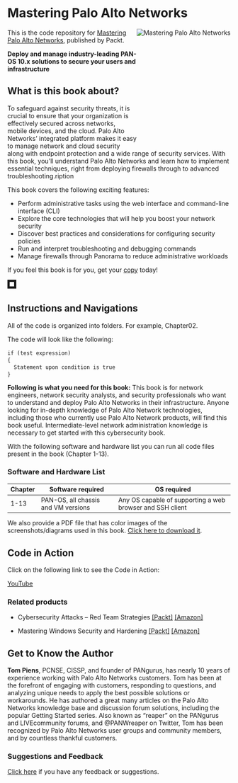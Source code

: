 # Mastering Palo Alto Networks

<a href="https://www.packtpub.com/cloud-networking/mastering-palo-alto-networks?utm_source=github&utm_medium=repository&utm_campaign=9781789956375"><img src="https://www.packtpub.com/media/catalog/product/cache/4cdce5a811acc0d2926d7f857dceb83b/9/7/9781789956375-original_47.png" alt="Mastering Palo Alto Networks" height="256px" align="right"></a>

This is the code repository for [Mastering Palo Alto Networks](https://www.packtpub.com/cloud-networking/mastering-palo-alto-networks?utm_source=github&utm_medium=repository&utm_campaign=9781789956375), published by Packt.

**Deploy and manage industry-leading PAN-OS 10.x solutions to secure your users and infrastructure**

## What is this book about?
To safeguard against security threats, it is crucial to ensure that your organization is effectively secured across networks, mobile devices, and the cloud. Palo Alto Networks’ integrated platform makes it easy to manage network and cloud security along with endpoint protection and a wide range of security services. With this book, you'll understand Palo Alto Networks and learn how to implement essential techniques, right from deploying firewalls through to advanced troubleshooting.ription

This book covers the following exciting features: 
* Perform administrative tasks using the web interface and command-line interface (CLI)
* Explore the core technologies that will help you boost your network security
* Discover best practices and considerations for configuring security policies
* Run and interpret troubleshooting and debugging commands
* Manage firewalls through Panorama to reduce administrative workloads

If you feel this book is for you, get your [copy](https://www.amazon.com/dp/1789956374) today!

<a href="https://www.packtpub.com/?utm_source=github&utm_medium=banner&utm_campaign=GitHubBanner"><img src="https://raw.githubusercontent.com/PacktPublishing/GitHub/master/GitHub.png" alt="https://www.packtpub.com/" border="5" /></a>

## Instructions and Navigations
All of the code is organized into folders. For example, Chapter02.

The code will look like the following:
```
if (test expression)
{
  Statement upon condition is true
}
```

**Following is what you need for this book:**
This book is for network engineers, network security analysts, and security professionals who want to understand and deploy Palo Alto Networks in their infrastructure. Anyone looking for in-depth knowledge of Palo Alto Network technologies, including those who currently use Palo Alto Network products, will find this book useful. Intermediate-level network administration knowledge is necessary to get started with this cybersecurity book.

With the following software and hardware list you can run all code files present in the book (Chapter 1-13).

### Software and Hardware List

| Chapter  | Software required                   | OS required                                              |
| -------- | ------------------------------------| ---------------------------------------------------------|
| 1-13     | PAN-OS, all chassis and VM versions | Any OS capable of supporting a web browser and SSH client|



We also provide a PDF file that has color images of the screenshots/diagrams used in this book. [Click here to download it](http://www.packtpub.com/sites/default/files/downloads/9781789956375_ColorImages.pdf).

## Code in Action

Click on the following link to see the Code in Action:

[YouTube](https://www.youtube.com/playlist?list=PLeLcvrwLe185oVaR7utR4mKlqow4VImk_)

### Related products 
* Cybersecurity Attacks – Red Team Strategies [[Packt]](https://www.packtpub.com/security/cybersecurity-attacks-red-team-strategies?utm_source=github&utm_medium=repository&utm_campaign=9781838828868) [[Amazon]](https://www.amazon.com/dp/1838828869)

* Mastering Windows Security and Hardening [[Packt]](https://www.packtpub.com/security/mastering-windows-security-and-hardening?utm_source=github&utm_medium=repository&utm_campaign=9781839216411) [[Amazon]](https://www.amazon.com/dp/1839216417)

## Get to Know the Author

**Tom Piens**, PCNSE, CISSP, and founder of PANgurus, has nearly 10 years of experience working with Palo Alto Networks customers. Tom has been at the forefront of engaging with customers, responding to questions, and analyzing unique needs to apply the best possible solutions or workarounds. He has authored a great many articles on the Palo Alto Networks knowledge base and discussion forum solutions, including the popular Getting Started series. Also known as “reaper” on the PANgurus and LIVEcommunity forums, and @PANWreaper on Twitter, Tom has been recognized by Palo Alto Networks user groups and community members, and by countless thankful customers.


### Suggestions and Feedback
[Click here](https://docs.google.com/forms/d/e/1FAIpQLSdy7dATC6QmEL81FIUuymZ0Wy9vH1jHkvpY57OiMeKGqib_Ow/viewform) if you have any feedback or suggestions.
